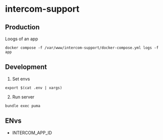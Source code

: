 # intercom-support

## Production

Loogs of an app

```shell script
docker compose -f /var/www/intercom-support/docker-compose.yml logs -f app
```

## Development

1. Set envs

```shell script
export $(cat .env | xargs)
```

2. Run server

```shell script
bundle exec puma
```

## ENvs

* INTERCOM_APP_ID
